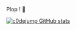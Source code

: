 Plop ! 🖖

[![c0dejump GitHub stats](https://github-readme-stats.vercel.app/api?username=c0dejump&theme=nightowl&show_icons=true&count_private=true)](https://github-readme-stats.vercel.app/api?username=c0dejump&theme=darcula&show_icons=true&count_private=true)
